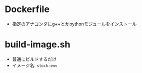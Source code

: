# Dockerfile

* 指定のアナコンダにg++とかpythonモジュールをインストール

# build-image.sh

* 普通にビルドするだけ
* イメージ名: `stock-env`
